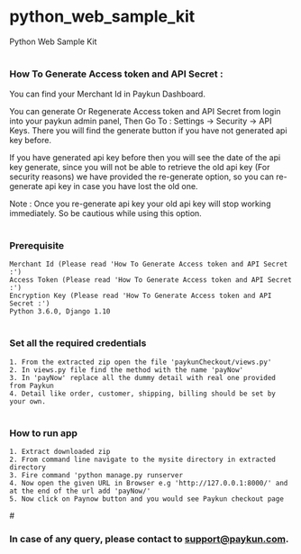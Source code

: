 # python_web_sample_kit
Python Web Sample Kit
# <h3>How To Generate Access token and API Secret :</h3>
You can find your Merchant Id in Paykun Dashboard.

You can generate Or Regenerate Access token and API Secret from login into your paykun admin panel, Then Go To : Settings -> Security -> API Keys. There you will find the generate button if you have not generated api key before.

If you have generated api key before then you will see the date of the api key generate, since you will not be able to retrieve the old api key (For security reasons) we have provided the re-generate option, so you can re-generate api key in case you have lost the old one.

Note : Once you re-generate api key your old api key will stop working immediately. So be cautious while using this option.

# <h3>Prerequisite</h3>
    Merchant Id (Please read 'How To Generate Access token and API Secret :')
    Access Token (Please read 'How To Generate Access token and API Secret :')
    Encryption Key (Please read 'How To Generate Access token and API Secret :')
    Python 3.6.0, Django 1.10

# <h3>Set all the required credentials</h3>
    1. From the extracted zip open the file 'paykunCheckout/views.py'
    2. In views.py file find the method with the name 'payNow'
    3. In 'payNow' replace all the dummy detail with real one provided from Paykun
    4. Detail like order, customer, shipping, billing should be set by your own.
    
# <h3>How to run app</h3>
    1. Extract downloaded zip
    2. From command line navigate to the mysite directory in extracted directory
    3. Fire command 'python manage.py runserver
    4. Now open the given URL in Browser e.g 'http://127.0.0.1:8000/' and at the end of the url add 'payNow/'
    5. Now click on Paynow button and you would see Paykun checkout page
  
#<h3> In case of any query, please contact to support@paykun.com.</h3>